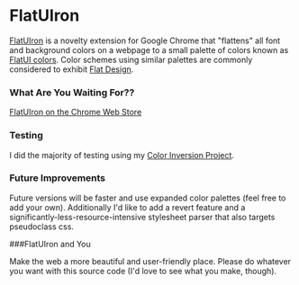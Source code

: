 # FlatUIron

[FlatUIron](https://chrome.google.com/webstore/detail/flatuiron/laoeemhgbidnhhcaecjdcjgkhcbheppj) is a novelty extension for Google Chrome that "flattens" all font and background colors on a webpage to a small palette of colors known as [FlatUI colors](http://flatuicolors.com/). Color schemes using similar palettes are commonly considered to exhibit [Flat Design](http://en.wikipedia.org/wiki/Flat_design).

### What Are You Waiting For??
[FlatUIron on the Chrome Web Store](https://chrome.google.com/webstore/detail/flatuiron/laoeemhgbidnhhcaecjdcjgkhcbheppj)

### Testing
I did the majority of testing using my [Color Inversion Project](http://aJetHorn.github.io/ColorInvert).

### Future Improvements

Future versions will be faster and use expanded color palettes (feel free to add your own). Additionally I'd like to add a revert feature and a significantly-less-resource-intensive stylesheet parser that also targets pseudoclass css.

###FlatUIron and You

Make the web a more beautiful and user-friendly place. Please do whatever you want with this source code (I'd love to see what you make, though).

